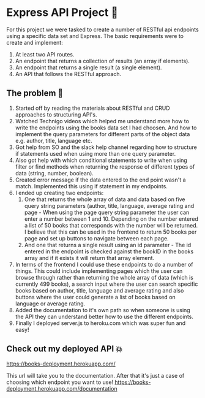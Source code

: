 # Express API Project 🚅
For this project we were tasked to create a number of RESTful api endpoints using a specific data set and Express. The basic requirements were to create and implement:
1. At least two API routes.
2. An endpoint that returns a collection of results (an array if elements).
3. An endpoint that returns a single result (a single element).
4. An API that follows the RESTful approach.

## The problem 🧐
1. Started off by reading the materials about RESTful and CRUD approaches to structuring API's.
2. Watched Technigo videos which helped me understand more how to write the endpoints using the books data set I had choosen. And how to implement the query parameters for different parts of the object data e.g. author, title, language etc.
3. Got help from SO and the slack help channel regarding how to structure if statements used when using more than one query parameter.
4. Also got help with which conditional statements to write when using filter or find methods when returning the response of different types of data (string, number, boolean). 
5. Created error message if the data entered to the end point wasn't a match. Implemented this using if statement in my endpoints. 
6. I ended up creating two endpoints: 
    1. One that returns the whole array of data and data based on five query string parameters (author, title, language, average rating and page - When using the page query string parameter the user can enter a number between 1 and 10. Depending on the number entered a list of 50 books that corresponds with the number will be returned. I believe that this can be used in the frontend to return 50 books per page and set up buttons to navigate between each page. 
    2. And one that returns a single result using an id parameter - The id entered in the endpoint is checked against the bookID in the books array and if it exists it will return that array element. 
7. In terms of the frontend I could use these endpoints to do a number of things. This could include implementing pages which the user can browse through rather than returning the whole array of data (which is currently 499 books), a search input where the user can search specific books based on author, title, language and average rating and also buttons where the user could generate a list of books based on language or average rating.
8. Added the documentation to it's own path so when someone is using the API they can understand better how to use the different endpoints.
9. Finally I deployed server.js to heroku.com which was super fun and easy! 

## Check out my deployed API 💥
https://books-deployment.herokuapp.com/

This url will take you to the documentation. After that it's just a case of choosing which endpoint you want to use! https://books-deployment.herokuapp.com/documentation 